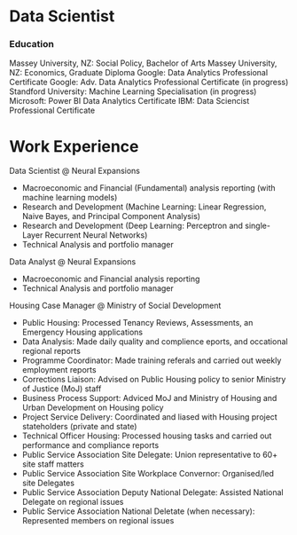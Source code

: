 # Data Scientist
### Education
Massey University, NZ: Social Policy, Bachelor of Arts
Massey University, NZ: Economics, Graduate Diploma
Google: Data Analytics Professional Certificate
Google: Adv. Data Analytics Professional Certificate (in progress)
Standford University: Machine Learning Specialisation (in progress)
Microsoft: Power BI Data Analytics Certificate
IBM: Data Sciencist Professional Certificate

# Work Experience
Data Scientist @ Neural Expansions 
- Macroeconomic and Financial (Fundamental) analysis reporting (with machine learning models)
- Research and Development (Machine Learning: Linear Regression, Naive Bayes, and Principal Component Analysis)
- Research and Development (Deep Learning: Perceptron and single-Layer Recurrent Neural Networks)
- Technical Analysis and portfolio manager

Data Analyst @ Neural Expansions 
- Macroeconomic and Financial analysis reporting
- Technical Analysis and portfolio manager

Housing Case Manager @ Ministry of Social Development 
- Public Housing: Processed Tenancy Reviews, Assessments, an Emergency Housing applications
- Data Analysis: Made daily quality and complience eports, and occational regional reports
- Programme Coordinator: Made training referals and carried out weekly employment reports
- Corrections Liaison: Advised on Public Housing policy to senior Ministry of Justice (MoJ) staff
- Business Process Support: Adviced MoJ and Ministry of Housing and Urban Development on Housing policy
- Project Service Delivery: Coordinated and liased with Housing project stateholders (private and state)
- Technical Officer Housing: Processed housing tasks and carried out performance and compliance reports
- Public Service Association Site Delegate: Union representative to 60+ site staff matters
- Public Service Association Site Workplace Convernor: Organised/led site Delegates
- Public Service Association Deputy National Delegate: Assisted National Delegate on regional issues
- Public Service Association National Deletate (when necessary): Represented members on regional issues

